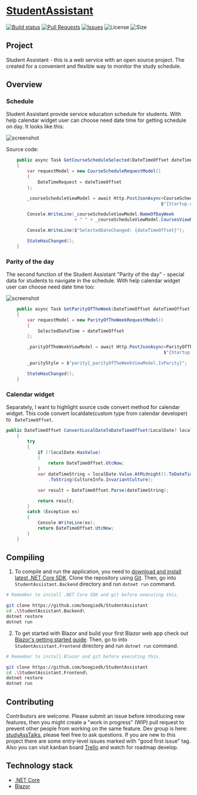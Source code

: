 # [StudentAssistant](https://trello.com/b/TXtoDDO0/student-assistant-kanban)


[![Build status](https://ci.appveyor.com/api/projects/status/qw8j6ojtbj4myiun?svg=true)](https://ci.appveyor.com/project/boogiedk/studentassistant) 
[![Pull Requests](https://img.shields.io/github/issues-pr/boogiedk/studentassistant.svg)](https://github.com/boogiedk/studentassistant/pulls) 
[![Issues](https://img.shields.io/github/issues/boogiedk/studentassistant.svg)](https://github.com/boogiedk/studentassistant/issues) 
![License](https://img.shields.io/github/license/boogiedk/studentassistant.svg) ![Size](https://img.shields.io/github/repo-size/boogiedk/studentassistant.svg) 

## Project

Student Assistant - this is a web service with an open source project. The created for a convenient and flexible way to monitor the study schedule. 

## Overview

### Schedule

Student Assistant provide service education schedule for students. With help calendar widget user can choose need date time for getting schedule on day. It looks like this:

![screenshot](https://pp.userapi.com/c851036/v851036091/133d32/QneItsuGjkY.jpg)

Source code:
```cs
    public async Task GetCourseScheduleSelected(DateTimeOffset dateTimeOffset)
    {
        var requestModel = new CourseScheduleRequestModel()
        {
            DateTimeRequest = dateTimeOffset
        };

        _courseScheduleViewModel = await Http.PostJsonAsync<CourseScheduleViewModel>(
                                                           $"{Startup.url}/api/schedule/selected", requestModel);

        Console.WriteLine(_courseScheduleViewModel.NameOfDayWeek
                          + " " + _courseScheduleViewModel.CoursesViewModel.Count);

        Console.WriteLine($"SelectedDateChanged: {dateTimeOffset}");

        StateHasChanged();
    }
```

### Parity of the day

The second function of the Student Assistant "Parity of the day" - special data for students to navigate in the schedule. With help calendar widget user can choose need date time too:

![screenshot](https://pp.userapi.com/c848520/v848520091/1a229c/XgUw1M66zaQ.jpg)

```cs
    public async Task GetParityOfTheWeek(DateTimeOffset dateTimeOffset)
    {
        var requestModel = new ParityOfTheWeekRequestModel()
        {
            SelectedDateTime = dateTimeOffset
        };

        _parityOfTheWeekViewModel = await Http.PostJsonAsync<ParityOfTheWeekViewModel>(
                                                            $"{Startup.url}/api/parity/selected", requestModel);

        _parityStyle = $"parity{_parityOfTheWeekViewModel.IsParity}";

        StateHasChanged();
    }
```

### Calendar widget

Separately, I want to highlight source code convert method for calendar widget. This code convert localdate(custom type from
calendar developer) to ``` DateTimeOffset```.

```cs
public DateTimeOffset ConvertLocalDateToDateTimeOffset(LocalDate? localDate)
    {
        try
        {
            if (!localDate.HasValue)
            {
                return DateTimeOffset.UtcNow;
            }
            var dateTimeString = localDate.Value.AtMidnight().ToDateTimeUnspecified()
                .ToString(CultureInfo.InvariantCulture);

            var result = DateTimeOffset.Parse(dateTimeString);

            return result;
        }
        catch (Exception ex)
        {
            Console.WriteLine(ex);
            return DateTimeOffset.UtcNow;
        }
    }
```

## Compiling

1) To compile and run the application, you need to [download and install latest .NET Core SDK](https://www.microsoft.com/net/learn/dotnet/hello-world-tutorial). Clone the repository using [Git](https://git-scm.com/). Then, go into `StudentAssistant.Backend` directory and run `dotnet run` command.

```sh
# Remember to install .NET Core SDK and git before executing this.

git clone https://github.com/boogiedk/StudentAssistant
cd .\StudentAssistant.Backend\
dotnet restore
dotnet run
```
2) To get started with Blazor and build your first Blazor web app check out [Blazor's getting started guide](https://blazor.net/docs/get-started.html). Then, go to into `StudentAssistant.Frontend` directory and run `dotnet run` command.

```sh
# Remember to install Blazor and git before executing this.

git clone https://github.com/boogiedk/StudentAssistant
cd .\StudentAssistant.Frontend\
dotnet restore
dotnet run
```

## Contributing

Contributors are welcome. Please submit an issue before introducing new features, then you might create a "work in progress" (WIP) pull request to prevent other people from working on the same feature. Dev group is here: [studyAssTalks](https://t.me/studyAssTalks), please feel free to ask questions. If you are new to this project there are some entry-level issues marked with "good first issue" tag.
Also you can visit kanban board [Trello](https://trello.com/b/TXtoDDO0/student-assistant-kanban) and watch for roadmap develop.

## Technology stack

* [.NET Core](https://github.com/dotnet)
* [Blazor](https://dotnet.microsoft.com/apps/aspnet/web-apps/client)

